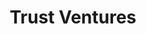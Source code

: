 ---
layout: firm_page
title: "Trust Ventures"
id: "trustventures.com"
permalink: "/trustventurestrustventures.com/"
website: "https://www.trustventures.com"
offices: "Austin (United States)"
investment_stages: "Seed, Series A"
portfolio_companies: ""
portfolio_link: ""
investment_markets: "Social Impact (Housing/Real Estate, Health Care/HealthTech/Digital Health, Energy, FoodTech, Robotics, Advanced Materials, Manufacturing)"
founded_year: "2018"
description: "Trust Ventures invests in startups tackling society's biggest challenges, particularly those hindered by political barriers. They provide venture capital funding and act as strategic advisors, offering guidance and support to help their portfolio companies succeed."
linkedin: "https://www.linkedin.com/company/trustventures"
twitter: ""
instagram: ""
team_page: ""
investor_type: "Venture Capital"
crunchbase: "https://www.crunchbase.com/organization/trust-ventures"
pitchbook: "https://pitchbook.com/profiles/investor/228157-66"

# SEO Optimization
meta_title: "Trust Ventures - VC Firm - projectstartups.com"
meta_description: "Trust Ventures, Trust Ventures invests in startups tackling society's biggest challenges, particularly those hindered by political barriers. They provide venture capi..."
meta_keywords: "Trust Ventures, Social Impact (Housing/Real Estate, Health Care/HealthTech/Digital Health, Energy, FoodTech, Robotics, Advanced Materials, Manufacturing), VC firm, venture capital, startup investor, projectstartups.com"
canonical_url: "https://vc.projectstartups.com/trustventurestrustventures.com/"
---